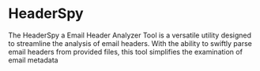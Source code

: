 # HeaderSpy
 The HeaderSpy a Email Header Analyzer Tool is a versatile utility designed to streamline the analysis of email headers. With the ability to swiftly parse email headers from provided files, this tool simplifies the examination of email metadata
